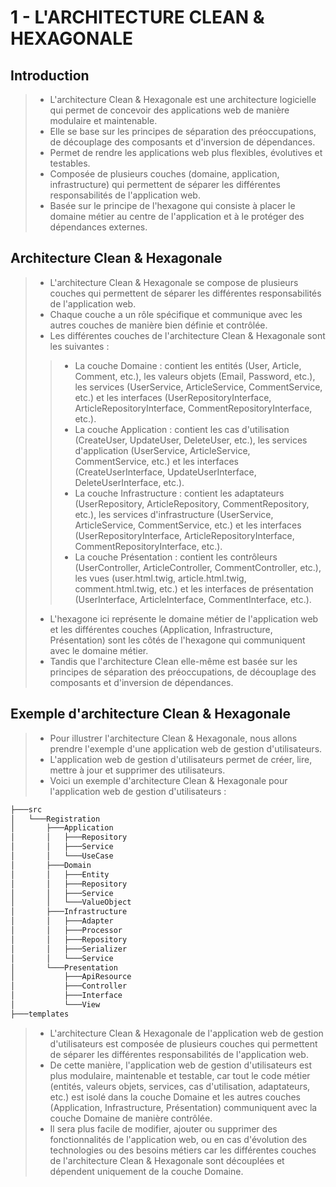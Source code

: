 # 1 - L'ARCHITECTURE CLEAN & HEXAGONALE

## Introduction
> - L'architecture Clean & Hexagonale est une architecture logicielle qui permet de concevoir des applications web de manière modulaire et maintenable.
> - Elle se base sur les principes de séparation des préoccupations, de découplage des composants et d'inversion de dépendances.
> - Permet de rendre les applications web plus flexibles, évolutives et testables.
> - Composée de plusieurs couches (domaine, application, infrastructure) qui permettent de séparer les différentes responsabilités de l'application web.
> - Basée sur le principe de l'hexagone qui consiste à placer le domaine métier au centre de l'application et à le protéger des dépendances externes.

## Architecture Clean & Hexagonale
> - L'architecture Clean & Hexagonale se compose de plusieurs couches qui permettent de séparer les différentes responsabilités de l'application web.
> - Chaque couche a un rôle spécifique et communique avec les autres couches de manière bien définie et contrôlée.
> - Les différentes couches de l'architecture Clean & Hexagonale sont les suivantes :
> > - La couche Domaine : contient les entités (User, Article, Comment, etc.), les valeurs objets (Email, Password, etc.), les services (UserService, ArticleService, CommentService, etc.) et les interfaces (UserRepositoryInterface, ArticleRepositoryInterface, CommentRepositoryInterface, etc.).
> > - La couche Application : contient les cas d'utilisation (CreateUser, UpdateUser, DeleteUser, etc.), les services d'application (UserService, ArticleService, CommentService, etc.) et les interfaces (CreateUserInterface, UpdateUserInterface, DeleteUserInterface, etc.).
> > - La couche Infrastructure : contient les adaptateurs (UserRepository, ArticleRepository, CommentRepository, etc.), les services d'infrastructure (UserService, ArticleService, CommentService, etc.) et les interfaces (UserRepositoryInterface, ArticleRepositoryInterface, CommentRepositoryInterface, etc.).
> > - La couche Présentation : contient les contrôleurs (UserController, ArticleController, CommentController, etc.), les vues (user.html.twig, article.html.twig, comment.html.twig, etc.) et les interfaces de présentation (UserInterface, ArticleInterface, CommentInterface, etc.).
> - L'hexagone ici représente le domaine métier de l'application web et les différentes couches (Application, Infrastructure, Présentation) sont les côtés de l'hexagone qui communiquent avec le domaine métier.
> - Tandis que l'architecture Clean elle-même est basée sur les principes de séparation des préoccupations, de découplage des composants et d'inversion de dépendances.

## Exemple d'architecture Clean & Hexagonale
> - Pour illustrer l'architecture Clean & Hexagonale, nous allons prendre l'exemple d'une application web de gestion d'utilisateurs.
> - L'application web de gestion d'utilisateurs permet de créer, lire, mettre à jour et supprimer des utilisateurs.
> - Voici un exemple d'architecture Clean & Hexagonale pour l'application web de gestion d'utilisateurs :
```txt
├───src
│   └───Registration
│       ├───Application
│       │   ├───Repository
│       │   ├───Service
│       │   └───UseCase
│       ├───Domain
│       │   ├───Entity
│       │   ├───Repository
│       │   ├───Service
│       │   └───ValueObject
│       ├───Infrastructure
│       │   ├───Adapter
│       │   ├───Processor
│       │   ├───Repository
│       │   ├───Serializer
│       │   └───Service
│       └───Presentation
│           ├───ApiResource
│           ├───Controller
│           ├───Interface
│           └───View
├───templates
```
> - L'architecture Clean & Hexagonale de l'application web de gestion d'utilisateurs est composée de plusieurs couches qui permettent de séparer les différentes responsabilités de l'application web.
> - De cette manière, l'application web de gestion d'utilisateurs est plus modulaire, maintenable et testable, car tout le code métier (entités, valeurs objets, services, cas d'utilisation, adaptateurs, etc.) est isolé dans la couche Domaine et les autres couches (Application, Infrastructure, Présentation) communiquent avec la couche Domaine de manière contrôlée.
> - Il sera plus facile de modifier, ajouter ou supprimer des fonctionnalités de l'application web, ou en cas d'évolution des technologies ou des besoins métiers car les différentes couches de l'architecture Clean & Hexagonale sont découplées et dépendent uniquement de la couche Domaine.
